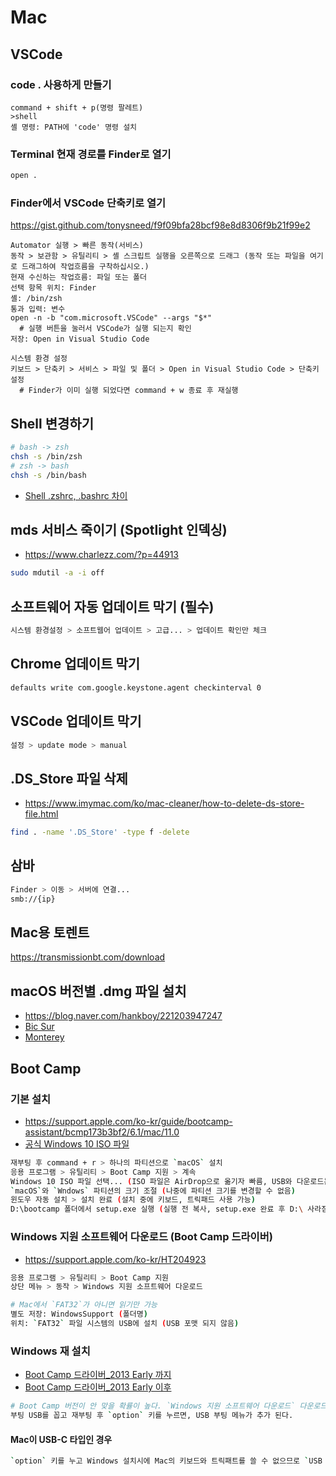# Mac

## VSCode
### code . 사용하게 만들기
```vscode
command + shift + p(명령 팔레트)
>shell
셸 명령: PATH에 'code' 명령 설치
```

### Terminal 현재 경로를 Finder로 열기
```sh
open .
```

### Finder에서 VSCode 단축키로 열기
https://gist.github.com/tonysneed/f9f09bfa28bcf98e8d8306f9b21f99e2
```
Automator 실행 > 빠른 동작(서비스)
동작 > 보관함 > 유틸리티 > 셸 스크립트 실행을 오른쪽으로 드래그 (동작 또는 파일을 여기로 드래그하여 작업흐름을 구착하십시오.)
현재 수신하는 작업흐름: 파일 또는 폴더
선택 항목 위치: Finder
셸: /bin/zsh
통과 입력: 변수
open -n -b "com.microsoft.VSCode" --args "$*"
  # 실행 버튼을 눌러서 VSCode가 실행 되는지 확인
저장: Open in Visual Studio Code

시스템 환경 설정
키보드 > 단축키 > 서비스 > 파일 및 폴더 > Open in Visual Studio Code > 단축키 설정
  # Finder가 이미 실행 되었다면 command + w 종료 후 재실행
```

## Shell 변경하기
```sh
# bash -> zsh
chsh -s /bin/zsh
# zsh -> bash
chsh -s /bin/bash
```
* [Shell .zshrc, .bashrc 차이](https://github.com/ovdncids/python-curriculum/blob/master/PythonInstall.md#mac)

## mds 서비스 죽이기 (Spotlight 인덱싱)
* https://www.charlezz.com/?p=44913
```sh
sudo mdutil -a -i off
```

## 소프트웨어 자동 업데이트 막기 (필수)
```sh
시스템 환경설정 > 소프트웹어 업데이트 > 고급... > 업데이트 확인만 체크
```

## Chrome 업데이트 막기
```sh
defaults write com.google.keystone.agent checkinterval 0
```

## VSCode 업데이트 막기
```sh
설정 > update mode > manual
```

## .DS_Store 파일 삭제
* https://www.imymac.com/ko/mac-cleaner/how-to-delete-ds-store-file.html
```sh
find . -name '.DS_Store' -type f -delete
```

## 삼바
```sh
Finder > 이동 > 서버에 연결...
smb://{ip}
```

## Mac용 토렌트
https://transmissionbt.com/download

## macOS 버전별 .dmg 파일 설치
* https://blog.naver.com/hankboy/221203947247
* [Bic Sur](https://drive.google.com/file/d/19EyEYqurIQhrvyjlbgSU2IVl4mgd51kd/view?usp=share_link)
* [Monterey](https://drive.google.com/file/d/1HYDBsW3jvVDPwNy2ru6cD0qswBa7Q8N4/view?usp=share_link)

## Boot Camp
### 기본 설치
* https://support.apple.com/ko-kr/guide/bootcamp-assistant/bcmp173b3bf2/6.1/mac/11.0
* [공식 Windows 10 ISO 파일](https://www.microsoft.com/ko-kr/software-download/windows10ISO)
```sh
재부팅 후 command + r > 하나의 파티션으로 `macOS` 설치
응용 프로그램 > 유틸리티 > Boot Camp 지원 > 계속
Windows 10 ISO 파일 선택... (ISO 파일은 AirDrop으로 옮기자 빠름, USB와 다운로드는 비슷한 속도)
`macOS`와 `Wndows` 파티션의 크기 조절 (나중에 파티션 크기를 변경할 수 없음)
윈도우 자동 설치 > 설치 완료 (설치 중에 키보드, 트릭패드 사용 가능)
D:\bootcamp 폴더에서 setup.exe 실행 (실행 전 복사, setup.exe 완료 후 D:\ 사라짐)
```

### Windows 지원 소프트웨어 다운로드 (Boot Camp 드라이버)
* https://support.apple.com/ko-kr/HT204923
```sh
응용 프로그램 > 유틸리티 > Boot Camp 지원
상단 메뉴 > 동작 > Windows 지원 소프트웨어 다운로드

# Mac에서 `FAT32`가 아니면 읽기만 가능
별도 저장: WindowsSupport (폴더명)
위치: `FAT32` 파일 시스템의 USB에 설치 (USB 포맷 되지 않음)
```

### Windows 재 설치
* [Boot Camp 드라이버_2013 Early 까지](https://support.apple.com/kb/DL1721?locale=ko_KR&viewlocale=ko_KR)
* [Boot Camp 드라이버_2013 Early 이후](https://support.apple.com/kb/DL1837?locale=ko_KR&viewlocale=ko_KR)
```sh
# Boot Camp 버전이 안 맞을 확률이 높다. `Windows 지원 소프트웨어 다운로드` 다운로드 받고 사용하자.
부팅 USB를 꼽고 재부팅 후 `option` 키를 누르면, USB 부팅 메뉴가 추가 된다.
```

#### Mac이 USB-C 타입인 경우
```sh
`option` 키를 누고 Windows 설치시에 Mac의 키보드와 트릭패트를 쓸 수 없으므로 `USB to USB-C 젠더` 2개 필요. (CD-ROM, 마우스)
```
